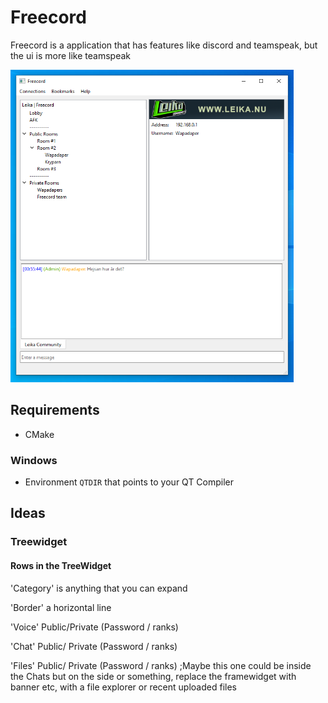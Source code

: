 # Freecord
Freecord is a application that has features like discord and teamspeak, but the ui is more like teamspeak

<img src="https://github.com/cake1338/Freecord/blob/main/screenshots/Freecord.png" height="500"><br>

## Requirements

- CMake

### Windows
- Environment `QTDIR` that points to your QT Compiler


## Ideas

### Treewidget

#### Rows in the TreeWidget

'Category' is anything that you can expand

'Border' a horizontal line

'Voice' Public/Private (Password / ranks)

'Chat' Public/ Private (Password / ranks)

'Files' Public/ Private (Password / ranks) ;Maybe this one could be inside the Chats but on the side or something, replace the framewidget with banner etc, with a file explorer or recent uploaded files
